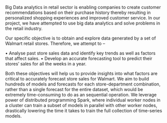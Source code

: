 Big Data analytics in retail sector is enabling companies to create customer recommendations based on their purchase history thereby resulting in personalized shopping experiences and improved customer service. In our project, we have attempted to use big data analytics and solve problems in the retail industry.

Our specific objective is to obtain and explore data generated by a set of Walmart retail stores. Therefore, we attempt to –

• Analyse past store sales data and identify key trends as well as factors that affect sales.
• Develop an accurate forecasting tool to predict their stores’ sales for all the weeks in a year.

Both these objectives will help us to provide insights into what factors are critical to accurately forecast store sales for Walmart. We aim to build hundreds of models and forecasts for each store-department combination, rather than a single forecast for the entire dataset, which would be extremely time-consuming to do as an sequential operation. We leverage power of distributed programming Spark, where individual worker nodes in a cluster can train a subset of models in parallel with other worker nodes, drastically lowering the time it takes to train the full collection of time-series models.
